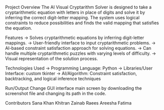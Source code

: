  Project Overview
The AI Visual Cryptarithm Solver is designed to take a cryptarithmetic equation with letters in place of digits and solve it by inferring the correct digit-letter mapping. 
The system uses logical constraints to reduce possibilities and finds the valid mapping that satisfies the equation. 

Features
 -> Solves cryptarithmetic equations by inferring digit-letter mappings.
 -> User-friendly interface to input cryptarithmetic problems.
 -> AI-based constraint satisfaction approach for solving equations.
 -> Can handle multiple cryptarithmetic puzzles with varying levels of difficulty.
 -> Visual representation of the solution process.

Technologies Used
 -> Programming Language: Python
 -> Libraries/User Interface: custom tkinter
 -> AI/Algorithm: Constraint satisfaction, backtracking, and logical inference techniques

 Run/Output
Change GUI interface main screen by downloading the screenshot file and changing its path in the code.

 Contributors
  Sana Khan Khitran
  Zainab Raees
  Areesha Fatima
